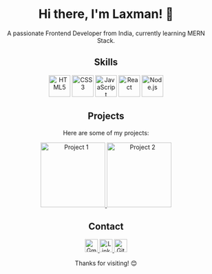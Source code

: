 <!-- Title -->
<h1 align="center">Hi there, I'm Laxman! 👋</h1>

<!-- Introduction -->
<p align="center">A passionate Frontend Developer from India, currently learning MERN Stack.</p>

<!-- Skills -->
<h2 align="center">Skills</h2>
<p align="center">
  <img src="https://cdn.jsdelivr.net/gh/devicons/devicon/icons/html5/html5-original.svg" alt="HTML5" width="50" height="50"/>
  <img src="https://cdn.jsdelivr.net/gh/devicons/devicon/icons/css3/css3-original.svg" alt="CSS3" width="50" height="50"/>
  <img src="https://cdn.jsdelivr.net/gh/devicons/devicon/icons/javascript/javascript-original.svg" alt="JavaScript" width="50" height="50"/>
  <img src="https://cdn.jsdelivr.net/gh/devicons/devicon/icons/react/react-original.svg" alt="React" width="50" height="50"/>
  <img src="https://cdn.jsdelivr.net/gh/devicons/devicon/icons/nodejs/nodejs-original.svg" alt="Node.js" width="50" height="50"/>
</p>

<!-- Projects -->
<h2 align="center">Projects</h2>
<p align="center">Here are some of my projects:</p>
<p align="center">
  <a href="https://github.com/yourusername/project1">
    <img src="https://via.placeholder.com/150" alt="Project 1" width="150" height="150"/>
  </a>
  <a href="https://github.com/yourusername/project2">
    <img src="https://via.placeholder.com/150" alt="Project 2" width="150" height="150"/>
  </a>
</p>

<!-- Contact -->
<h2 align="center">Contact</h2>
<p align="center">
  <a href="mailto:youremail@example.com">
    <img src="https://cdn.jsdelivr.net/gh/devicons/devicon/icons/gmail/gmail-original.svg" alt="Gmail" width="30" height="30"/>
  </a>
  <a href="https://www.linkedin.com/in/yourusername/">
    <img src="https://cdn.jsdelivr.net/gh/devicons/devicon/icons/linkedin/linkedin-original.svg" alt="LinkedIn" width="30" height="30"/>
  </a>
  <a href="https://github.com/yourusername">
    <img src="https://cdn.jsdelivr.net/gh/devicons/devicon/icons/github/github-original.svg" alt="GitHub" width="30" height="30"/>
  </a>
</p>

<!-- Footer -->
<p align="center">Thanks for visiting! 😊</p>
